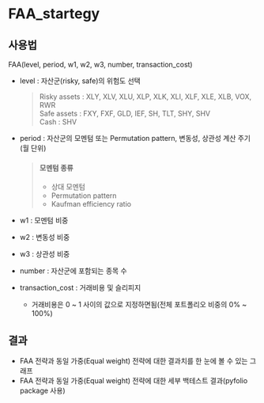 FAA_startegy
=============
사용법
------
FAA(level, period, w1, w2, w3, number, transaction_cost)  
* level : 자산군(risky, safe)의 위험도 선택
   >Risky assets : XLY, XLV, XLU, XLP, XLK, XLI, XLF, XLE, XLB, VOX, RWR     
   >Safe assets : FXY, FXF, GLD, IEF, SH, TLT, SHY, SHV     
   >Cash : SHV

* period : 자산군의 모멘텀 또는 Permutation pattern, 변동성, 상관성 계산 주기(월 단위)
   > #### 모멘텀 종류   
   >   
   > - 상대 모멘텀   
   > - Permutation pattern   
   > - Kaufman efficiency ratio   
* w1 : 모멘텀 비중
* w2 : 변동성 비중
* w3 : 상관성 비중
* number : 자산군에 포함되는 종목 수
* transaction_cost : 거래비용 및 슬리피지
    - 거래비용은 0 ~ 1 사이의 값으로 지정하면됨(전체 포트폴리오 비중의 0% ~ 100%)

결과
----

* FAA 전략과 동일 가중(Equal weight) 전략에 대한 결과치를 한 눈에 볼 수 있는 그래프   
* FAA 전략과 동일 가중(Equal weight) 전략에 대한 세부 백테스트 결과(pyfolio package 사용)
